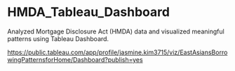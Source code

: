 # HMDA_Tableau_Dashboard
Analyzed Mortgage Disclosure Act (HMDA) data and visualized meaningful patterns using Tableau Dashboard.  


https://public.tableau.com/app/profile/jasmine.kim3715/viz/EastAsiansBorrowingPatternsforHome/Dashboard?publish=yes
